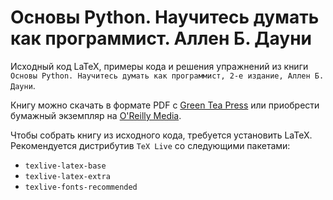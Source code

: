Основы Python. Научитесь думать как программист. Аллен Б. Дауни
===============================================================

Исходный код LaTeX, примеры кода и решения упражнений из книги `Основы Python. Научитесь думать как программист, 2-е издание, Аллен Б. Дауни`.

Книгу можно скачать в формате PDF с [Green Tea Press](http://greenteapress.com/wp/think-python-2e/) или приобрести бумажный экземпляр на [O'Reilly Media](http://shop.oreilly.com/product/0636920045267.do).

Чтобы собрать книгу из исходного кода, требуется установить LaTeX.  Рекомендуется дистрибутив `TeX Live` со следующими пакетами:

* `texlive-latex-base`
* `texlive-latex-extra`
* `texlive-fonts-recommended`
